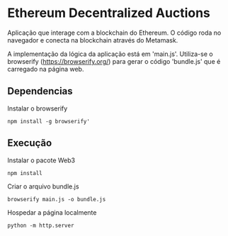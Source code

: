 # Ethereum Decentralized Auctions

Aplicação que interage com a blockchain do Ethereum. O código roda no navegador e conecta na blockchain através do Metamask.

A implementação da lógica da aplicação está em 'main.js'. Utiliza-se o browserify (https://browserify.org/) para gerar o código 'bundle.js' que é carregado na página web. 

## Dependencias

Instalar o browserify
```
npm install -g browserify'
```
## Execução

Instalar o pacote Web3
```
npm install
```
Criar o arquivo bundle.js
```
browserify main.js -o bundle.js
```
Hospedar a página localmente
```
python -m http.server
```
